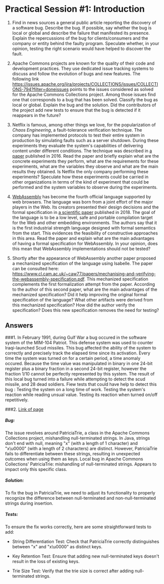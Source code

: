 # Practical Session #1: Introduction

1. Find in news sources a general public article reporting the discovery of a software bug. Describe the bug. If possible, say whether the bug is local or global and describe the failure that manifested its presence. Explain the repercussions of the bug for clients/consumers and the company or entity behind the faulty program. Speculate whether, in your opinion, testing the right scenario would have helped to discover the fault.

2. Apache Commons projects are known for the quality of their code and development practices. They use dedicated issue tracking systems to discuss and follow the evolution of bugs and new features. The following link https://issues.apache.org/jira/projects/COLLECTIONS/issues/COLLECTIONS-794?filter=doneissues points to the issues considered as solved for the Apache Commons Collections project. Among those issues find one that corresponds to a bug that has been solved. Classify the bug as local or global. Explain the bug and the solution. Did the contributors of the project add new tests to ensure that the bug is detected if it reappears in the future?

3. Netflix is famous, among other things we love, for the popularization of _Chaos Engineering_, a fault-tolerance verification technique. The company has implemented protocols to test their entire system in production by simulating faults such as a server shutdown. During these experiments they evaluate the system's capabilities of delivering content under different conditions. The technique was described in [a paper](https://arxiv.org/ftp/arxiv/papers/1702/1702.05843.pdf) published in 2016. Read the paper and briefly explain what are the concrete experiments they perform, what are the requirements for these experiments, what are the variables they observe and what are the main results they obtained. Is Netflix the only company performing these experiments? Speculate how these experiments could be carried in other organizations in terms of the kind of experiment that could be performed and the system variables to observe during the experiments.

4. [WebAssembly](https://webassembly.org/) has become the fourth official language supported by web browsers. The language was born from a joint effort of the major players in the Web. Its creators presented their design decisions and the formal specification in [a scientific paper](https://people.mpi-sws.org/~rossberg/papers/Haas,%20Rossberg,%20Schuff,%20Titzer,%20Gohman,%20Wagner,%20Zakai,%20Bastien,%20Holman%20-%20Bringing%20the%20Web%20up%20to%20Speed%20with%20WebAssembly.pdf) published in 2018. The goal of the language is to be a low level, safe and portable compilation target for the Web and other embedding environments. The authors say that it is the first industrial strength language designed with formal semantics from the start. This evidences the feasibility of constructive approaches in this area. Read the paper and explain what are the main advantages of having a formal specification for WebAssembly. In your opinion, does this mean that WebAssembly implementations should not be tested?

5. Shortly after the appearance of WebAssembly another paper proposed a mechanized specification of the language using Isabelle. The paper can be consulted here: https://www.cl.cam.ac.uk/~caw77/papers/mechanising-and-verifying-the-webassembly-specification.pdf. This mechanized specification complements the first formalization attempt from the paper. According to the author of this second paper, what are the main advantages of the mechanized specification? Did it help improving the original formal specification of the language? What other artifacts were derived from this mechanized specification? How did the author verify the specification? Does this new specification removes the need for testing?

## Answers

###1.
In February 1991, during Gulf War a bug occured in the software system of the MIM-104 Patriot. This defense system was used to counter Iraqi-launched Scud missiles.
This bug affected the ability of the system to correctly and precisely track the elapsed time since its activation.
Every time the system was turned on for a certain period, a time anomaly occured. Because the time value was manipulated in binary in one 24-bit register plus a binary fraction in a second 24-bit register, however the fraction 1/10 cannot be perfectly represented by this system. The result of this local bug turned into a failure while attempting to detect the scud missile, and 28 dead soldiers. Fiew tests that could have help to detect this bug :
Testing the system on a long time of work.
Testing the system's reaction while reading unsual value.
Testing its reaction when turned on/off repetitively.

###2. [Link of page](https://issues.apache.org/jira/projects/COLLECTIONS/issues/COLLECTIONS-714?filter=allopenissues)

##### Bug:

The issue revolves around PatriciaTrie, a class in the Apache Commons Collections project, mishandling null-terminated strings. In Java, strings don't end with null, meaning "x" (with a length of 1 character) and "x\u0000" (with a length of 2 characters) are distinct. However, PatriciaTrie fails to differentiate between these strings, resulting in unexpected outcomes when using them as keys.
Local bug in Apache Commons Collections' PatriciaTrie: mishandling of null-terminated strings. Appears to impact only this specific class.

##### Solution:

To fix the bug in PatriciaTrie, we need to adjust its functionality to properly recognize the difference between null-terminated and non-null-terminated strings during insertion.

##### Tests:

To ensure the fix works correctly, here are some straightforward tests to add:

- String Differentiation Test:
  Check that PatriciaTrie correctly distinguishes between "x" and "x\u0000" as distinct keys.

- Key Retention Test:
  Ensure that adding new null-terminated keys doesn't result in the loss of existing keys.

- Trie Size Test:
  Verify that the trie size is correct after adding null-terminated strings.
